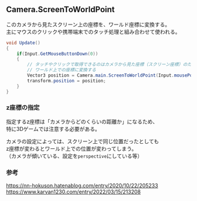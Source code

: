 ## Camera.ScreenToWorldPoint
このカメラから見たスクリーン上の座標を、ワールド座標に変換する。  
主にマウスのクリックや携帯端末でのタッチ処理と組み合わせて使われる。
```csharp
void Update()
{
	if(Input.GetMouseButtonDown(0))
	{
		// タッチやクリックで取得できるのはカメラから見た座標（スクリーン座標）のため、
		// ワールド上での座標に変換する
		Vector3 position = Camera.main.ScreenToWorldPoint(Input.mousePosition);
		transform.position = position;
	}
}
```

### z座標の指定
指定するz座標は「カメラからどのくらいの距離か」になるため、  
特に3Dゲームでは注意する必要がある。

カメラの設定によっては、スクリーン上で同じ位置だったとしても  
z座標が変わるとワールド上での位置が変わってしまう。  
（カメラが傾いている、設定を`perspective`にしている等）

### 参考
https://nn-hokuson.hatenablog.com/entry/2020/10/22/205233  
https://www.karvan1230.com/entry/2022/03/15/213208
